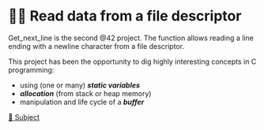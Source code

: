 # ✍🏻 Read data from a file descriptor 

Get_next_line is the second @42 project. The function allows reading a line ending with a newline character from a file descriptor.

This project has been the opportunity to dig highly interesting concepts in C programming:

- using (one or many) ***static variables***
- ***allocation*** (from stack or heap memory)
- manipulation and life cycle of a ***buffer***

[📌 Subject](https://cdn.intra.42.fr/pdf/pdf/6366/get_next_line.fr.pdf)
